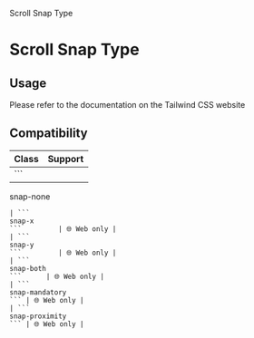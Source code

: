 Scroll Snap Type

# Scroll Snap Type

## Usage

Please refer to the documentation on the Tailwind CSS website

## Compatibility

| Class                  | Support     |
| ---------------------- | ----------- |
| ```
snap-none
```      | 🌐 Web only |
| ```
snap-x
```         | 🌐 Web only |
| ```
snap-y
```         | 🌐 Web only |
| ```
snap-both
```      | 🌐 Web only |
| ```
snap-mandatory
``` | 🌐 Web only |
| ```
snap-proximity
``` | 🌐 Web only |
